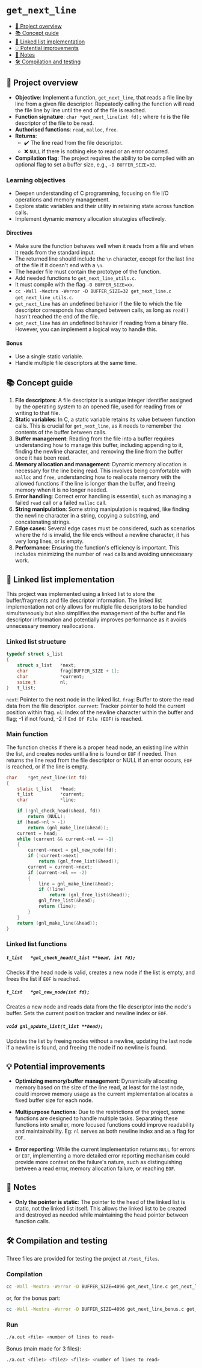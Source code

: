 # `get_next_line`

- [📔 Project overview](#-project-overview)
- [📚 Concept guide](#-concept-guide)
- [🔗 Linked list implementation](#-linked-list-implementation)
- [💡 Potential improvements](#-potential-improvements)
- [📝 Notes](#-notes)
- [🛠️ Compilation and testing](#️-compilation-and-testing)
  
## 📔 Project overview
- **Objective**: Implement a function, `get_next_line`, that reads a file line by line from a given file descriptor. Repeatedly calling the function will read the file line by line until the end of the file is reached.
- **Function signature**: `char *get_next_line(int fd);` where `fd` is the file descriptor of the file to be read.
- **Authorised functions**: `read`, `malloc`, `free`.
- **Returns**: 
	- ✔️ The line read from the file descriptor.
	- ❌ `NULL` if there is nothing else to read or an error occurred.
- **Compilation flag**: The project requires the ability to be compiled with an optional flag to set a buffer size, e.g., `-D BUFFER_SIZE=32`.

### Learning objectives
- Deepen understanding of C programming, focusing on file I/O operations and memory management.
- Explore static variables and their utility in retaining state across function calls.
- Implement dynamic memory allocation strategies effectively.

#### Directives
- Make sure the function behaves well when it reads from a file and when it reads from the standard input.
- The returned line should include the `\n` character, except for the last line of the file if it doesn't end with a `\n`.
- The header file must contain the prototype of the function.
- Add needed functions to `get_next_line_utils.c`.
- It must compile with the flag `-D BUFFER_SIZE=xx`.
- `cc -Wall -Wextra -Werror -D BUFFER_SIZE=32 get_next_line.c get_next_line_utils.c`.
- `get_next_line` has an undefined behavior if the file to which the file descriptor corresponds has changed between calls, as long as `read()` hasn't reached the end of the file.
- `get_next_line` has an undefined behavior if reading from a binary file. However, you can implement a logical way to handle this.
#### Bonus
- Use a single static variable.
- Handle multiple file descriptors at the same time.

## 📚 Concept guide

1. **File descriptors**: A file descriptor is a unique integer identifier assigned by the operating system to an opened file, used for reading from or writing to that file.
2. **Static variables**: In C, a static variable retains its value between function calls. This is crucial for `get_next_line`, as it needs to remember the contents of the buffer between calls.
3. **Buffer management**: Reading from the file into a buffer requires understanding how to manage this buffer, including appending to it, finding the newline character, and removing the line from the buffer once it has been read.
4. **Memory allocation and management**: Dynamic memory allocation is necessary for the line being read. This involves being comfortable with `malloc` and `free`, understanding how to reallocate memory with the allowed functions if the line is longer than the buffer, and freeing memory when it is no longer needed.
5. **Error handling**: Correct error handling is essential, such as managing a failed `read` call or a failed `malloc` call.
6. **String manipulation**: Some string manipulation is required, like finding the newline character in a string, copying a substring, and concatenating strings.
7. **Edge cases**: Several edge cases must be considered, such as scenarios where the `fd` is invalid, the file ends without a newline character, it has very long lines, or is empty.
8. **Performance**: Ensuring the function's efficiency is important. This includes minimizing the number of `read` calls and avoiding unnecessary work.


## 🔗 Linked list implementation

This project was implemented using a linked list to store the buffer/fragments and file descriptor information. The linked list implementation not only allows for multiple file descriptors to be handled simultaneously but also simplifies the management of the buffer and file descriptor information and potentially improves performance as it avoids unnecessary memory reallocations.

### Linked list structure

```c
typedef struct s_list
{
	struct s_list	*next;
	char			frag[BUFFER_SIZE + 1];
	char			*current;
	ssize_t			nl;
}	t_list;
```
`next`: Pointer to the next node in the linked list.
`frag`: Buffer to store the read data from the file descriptor.
`current`: Tracker pointer to hold the current position within frag. 
`nl`: Index of the newline character within the buffer and flag; -1 if not found, -2 if `End Of File (EOF)` is reached.

### Main function
The function checks if there is a proper head node, an existing line within the list, and creates nodes until a line is found or `EOF` if needed.
Then returns the line read from the file descriptor or NULL if an error occurs, `EOF` is reached, or if the line is empty.
```c
char	*get_next_line(int fd)
{
	static t_list	*head;
	t_list			*current;
	char			*line;

	if (!gnl_check_head(&head, fd))
		return (NULL);
	if (head->nl > -1)
		return (gnl_make_line(&head));
	current = head;
	while (current && current->nl == -1)
	{
		current->next = gnl_new_node(fd);
		if (!current->next)
			return (gnl_free_list(&head));
		current = current->next;
		if (current->nl == -2)
		{
			line = gnl_make_line(&head);
			if (!line)
				return (gnl_free_list(&head));
			gnl_free_list(&head);
			return (line);
		}
	}
	return (gnl_make_line(&head));
}
```

### Linked list functions

##### `t_list	*gnl_check_head(t_list **head, int fd);`
Checks if the head node is valid, creates a new node if the list is empty, and frees the list if `EOF` is reached.

##### `t_list	*gnl_new_node(int fd);`
Creates a new node and reads data from the file descriptor into the node's buffer. Sets the current position tracker and newline index or `EOF`.

##### `void	gnl_update_list(t_list **head);`
Updates the list by freeing nodes without a newline, updating the last node if a newline is found, and freeing the node if no newline is found.


## 💡 Potential improvements

- **Optimizing memory/buffer management**: Dynamically allocating memory based on the size of the line read, at least for the last node, could improve memory usage as the current implementation allocates a fixed buffer size for each node.

- **Multipurpose functions**: Due to the restrictions of the project, some functions are designed to handle multiple tasks. Separating these functions into smaller, more focused functions could improve readability and maintainability. Eg: `nl` serves as both newline index and as a flag for `EOF`.

- **Error reporting**: While the current implementation returns `NULL` for errors or `EOF`, implementing a more detailed error reporting mechanism could provide more context on the failure's nature, such as distinguishing between a read error, memory allocation failure, or reaching `EOF`. 

## 📝 Notes

- **Only the pointer is static**: The pointer to the head of the linked list is static, not the linked list itself. This allows the linked list to be created and destroyed as needed while maintaining the head pointer between function calls.


## 🛠️ Compilation and testing

Three files are provided for testing the project at `/test_files`.

### Compilation

```bash
cc -Wall -Wextra -Werror -D BUFFER_SIZE=4096 get_next_line.c get_next_line_utils.c main.c
```
or, for the bonus part:
```bash
cc -Wall -Wextra -Werror -D BUFFER_SIZE=4096 get_next_line_bonus.c get_next_line_utils_bonus.c main_bonus.c
```

### Run

```bash
./a.out <file> <number of lines to read>
```

Bonus (main made for 3 files):
```bash
./a.out <file1> <file2> <file3> <number of lines to read>
```
